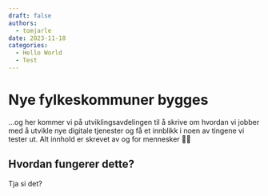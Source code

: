 ```yaml
---
draft: false
authors:
  - tomjarle
date: 2023-11-18 
categories:
  - Hello World
  - Test
---
```


# Nye fylkeskommuner bygges

...og her kommer vi på utviklingsavdelingen til å skrive om hvordan vi jobber med å utvikle nye digitale tjenester og få et innblikk i noen av tingene vi tester ut. Alt innhold er skrevet av og for mennesker 🤩🎉

## Hvordan fungerer dette?
Tja si det?